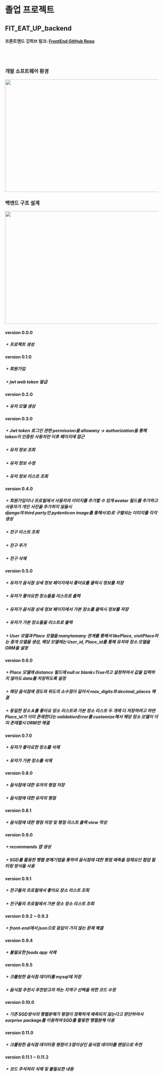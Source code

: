 # 졸업 프로젝트
## FIT_EAT_UP_backend
#### 프론트엔드 깃허브 링크: [FrontEnd GitHub Repo](https://github.com/yerim03/FIT_EAT_UP_frontend)
<br/> <br/> 
### 개발 소프트웨어 환경

<img src="https://user-images.githubusercontent.com/48114924/208365430-54c5fac7-bb34-4653-b2f3-20606c943b41.png" width="700" height="370">

### 백엔드 구조 설계

<img src="https://user-images.githubusercontent.com/48114924/208365223-380dd537-56bb-49c8-806b-658971f0b934.png" width="700" height="370">

#### version 0.0.0
  ##### ⚬ 프로젝트 생성
  
#### version 0.1.0
  ##### ⚬ 회원가입
  ##### ⚬ jwt web token 발급

#### version 0.2.0
  ##### ⚬ 유저 모델 생성

#### version 0.3.0
  ##### ⚬ Jwt token 로그인 관련 permission을 allowany -> authorization을 통해 token이 인증된 사용자만 이후 페이지에 접근
  ##### ⚬ 유저 정보 조회
  ##### ⚬ 유저 정보 수정
  ##### ⚬ 유저 정보 리스트 조회

#### version 0.4.0
  ##### ⚬ 회원가입이나 프로필에서 사용자의 이미지를 추가할 수 있게 avatar 필드를 추가하고 사용자가 개인 사진을 추가하지 않을시 <br/> django의 third party인 pydenticon image를 통해서 ID로 구별되는 이미지를 각각 생성
  ##### ⚬ 친구 리스트 조회
  ##### ⚬ 친구 추가
  ##### ⚬ 친구 삭제
  
#### version 0.5.0
  ##### ⚬ 유저가 음식점 상세 정보 페이지에서 좋아요를 클릭시 정보를 저장
  ##### ⚬ 유저가 좋아요한 장소들을 리스트로 출력
  ##### ⚬ 유저가 음식점 상세 정보 페이지에서 가본 장소를 클릭시 정보를 저장
  ##### ⚬ 유저가 가본 장소들을 리스트로 출력
  ##### ⚬ User 모델과 Place 모델을 manytomany 관계를 통해서 likePlace, visitPlace라는 중개 모델을 생성, 해당 모델에는 User_id, Place_id를 통해 유저와 장소 모델을 ORM을 설정

#### version 0.6.0
  ##### ⚬ Place 모델에 distance 필드에 null or blank=True라고 설정하여서 값을 입력하지 않아도 data를 저장하도록 설정
  ##### ⚬ 해당 음식점에 경도와 위도의 소수점이 길어서 max_digits와 decimal_places 해결
  ##### ⚬ 동일한 장소 A를 좋아요 장소 리스트와 가본 장소 리스트 두 개에 다 저장하려고 하면 <br/> Place_id가 이미 존재한다는 validationError를 customize해서 해당 장소 모델이 이미 존재할시 ORM만  해결

#### version 0.7.0
  ##### ⚬ 유저가 좋아요한 장소를 삭제
  ##### ⚬ 유저가 가본 장소를 삭제

#### version 0.8.0
  ##### ⚬ 음식점에 대한 유저의 평점 저장
  ##### ⚬ 음식점에 대한 유저의 평점

#### version 0.8.1
  ##### ⚬ 음식점에 대한 평점 저장 및 평점 리스트 출력 view 작성

#### version 0.9.0
  ##### ⚬ recommands 앱 생성
  ##### ⚬ SGD를 활용한 행렬 분해기법을 통하여 음식점에 대한 평점 예측을 잠재요인 협업 필터링 방식을 사용
  
#### version 0.9.1
  ##### ⚬ 친구들의 프로필에서 좋아요 장소 리스트 조회
  ##### ⚬ 친구들의 프로필에서 가본 장소 장소 리스트 조회
  
#### version 0.9.2 ~ 0.9.3
  ##### ⚬ front-end에서 json으로 응답이 가지 않는 문제 해결

#### version 0.9.4
  ##### ⚬ 불필요한 foods app 삭제
  
#### version 0.9.5
  ##### ⚬ 크롤링한 음식점 데이터를 mysql에 저장
  ##### ⚬ 음식점 추천시 추천받고자 하는 지역구 선택을 위한 코드 수정
 
#### version 0.10.0
  ##### ⚬ 기존 SGD방식의 행렬분해가 평점이 정확하게 예측되지 않는다고 판단하여서 surprise package를 이용하여 SGD를 활용한 행렬분해 이용
  
#### version 0.11.0
  ##### ⚬ 크롤링한 음식점 데이터중 평점이 3점이상인 음식점 데이터를 랜덤으로 추천

#### version 0.11.1 ~ 0.11.2
  ##### ⚬ 코드 주석처리 삭제 및 불필요한 내용 


  

